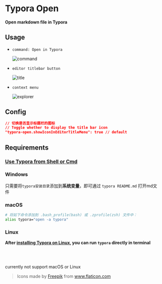 # Typora Open

**Open markdown file in Typora**

## Usage

- `command: Open in Typora`

  ![command](https://i.loli.net/2021/06/11/eAX8wNsHR7Pb52y.gif)

- `editor titlebar button`

  ![title](https://i.loli.net/2021/06/11/PQnsBZ4e9jTSkDC.gif)

- `context menu`

  ![explorer](https://i.loli.net/2021/06/11/8kI91lqW7uHcNTE.gif)

## Config

```json
// 切换是否显示标题栏的图标
// Toggle whether to display the title bar icon
"typora-open.showIconInEditorTitleMenu": true // default
```

## Requirements

### [**Use Typora from Shell or Cmd**](https://support.typora.io/Use-Typora-From-Shell-or-cmd/)

### Windows

只需要将`typora安装目录`添加到**系统变量**，即可通过 `typora README.md` 打开md文件

### macOS

```bash
# 将如下命令添加到 .bash_profile(bash) 或 .zprofile(zsh) 文件中：
alias typora="open -a typora"
```

### Linux

**After [installing Typora on Linux](https://support.typora.io/Typora-on-Linux/), you can run `typora` directly in terminal**

<br>

<br>

currently not support macOS or Linux

> <div>Icons made by <a href="https://www.freepik.com" title="Freepik">Freepik</a> from <a href="https://www.flaticon.com/" title="Flaticon">www.flaticon.com</a></div>

